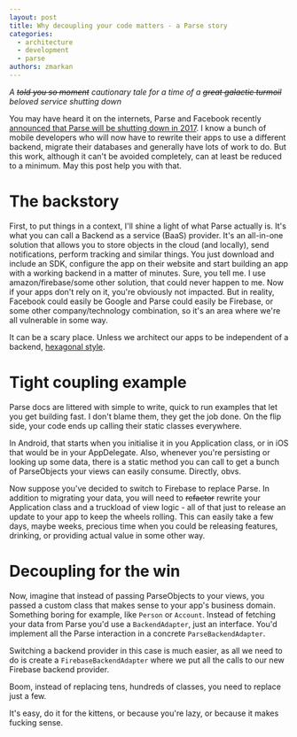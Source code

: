 ```yaml
---
layout: post
title: Why decoupling your code matters - a Parse story
categories:
  - architecture
  - development
  - parse
authors: zmarkan
---
```


_A <del>told you so moment</del> cautionary tale for a time of a <del>great galactic turmoil</del> beloved service shutting down_

You may have heard it on the internets, Parse and Facebook recently [announced that Parse will be shutting down in 2017](http://blog.parse.com/announcements/moving-on/). I know a bunch of mobile developers who will now have to rewrite their apps to use a different backend, migrate their databases and generally have lots of work to do. But this work, although it can't be avoided completely, can at least be reduced to a minimum. May this post help you with that.

# The backstory

First, to put things in a context, I'll shine a light of what Parse actually is. It's what you can call a Backend as a service (BaaS) provider. It's an all-in-one solution that allows you to store objects in the cloud (and locally), send notifications, perform tracking and similar things. You just download and include an SDK, configure the app on their website and start building an app with a working backend in a matter of minutes. Sure, you tell me. I use amazon/firebase/some other solution, that could never happen to me. Now if your apps don't rely on it, you're obviously not impacted. But in reality, Facebook could easily be Google and Parse could easily be Firebase, or some other company/technology combination, so it's an area where we're all vulnerable in some way.

It can be a scary place. Unless we architect our apps to be independent of a backend, [hexagonal style](http://alistair.cockburn.us/Hexagonal+architecture).

# Tight coupling example

Parse docs are littered with simple to write, quick to run examples that let you get building fast. I don't blame them, they get the job done. On the flip side, your code ends up calling their static classes everywhere.

In Android, that starts when you initialise it in you Application class, or in iOS that would be in your AppDelegate. Also, whenever you're persisting or looking up some data, there is a static method you can call to get a bunch of ParseObjects your views can easily consume. Directly, obvs.

Now suppose you've decided to switch to Firebase to replace Parse. In addition to migrating your data, you will need to <del>refactor</del> rewrite your Application class and a truckload of view logic - all of that just to release an update to your app to keep the wheels rolling.
This can easily take a few days, maybe weeks, precious time when you could be releasing features, drinking, or providing actual value in some other way.

# Decoupling for the win

Now, imagine that instead of passing ParseObjects to your views, you passed a custom class that makes sense to your app's business domain. Something boring for example, like `Person` or `Account`. Instead of fetching your data from Parse you'd use a `BackendAdapter`, just an interface. You'd implement all the Parse interaction in a concrete `ParseBackendAdapter`.

Switching a backend provider in this case is much easier, as all we need to do is create a `FirebaseBackendAdapter` where we put all the calls to our new Firebase backend provider.

Boom, instead of replacing tens, hundreds of classes, you need to replace just a few.

It's easy, do it for the kittens, or because you're lazy, or because it makes fucking sense.
